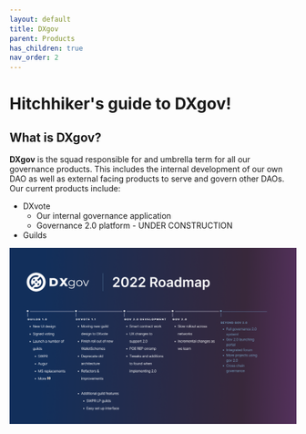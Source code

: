 ```yaml
---
layout: default
title: DXgov
parent: Products
has_children: true
nav_order: 2
---
```


# Hitchhiker's guide to DXgov!

## What is DXgov?

<strong>DXgov</strong> is the squad responsible for and umbrella term for all our governance products. This includes the internal development of our own DAO as well as external facing products to serve and govern other DAOs. Our current products include:
- DXvote
  - Our internal governance application
  - Governance 2.0 platform - UNDER CONSTRUCTION
- Guilds

![Roadmap](/assets/images/dxgov/22roadmap.png)